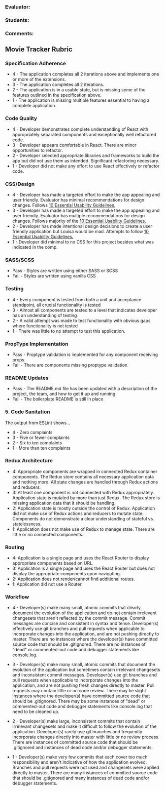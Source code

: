 ### Evaluator:
### Students:
### Comments:

## Movie Tracker Rubric

### Specification Adherence

* 4 - The application completes all 2 iterations above and implements one or more of the extensions.
* 3 - The application completes all 2 iterations.
* 2 - The application is in a usable state, but is missing some of the features outlined in the specification above.
* 1 - The application is missing multiple features essential to having a complete application.

### Code Quality

* 4 - Developer demonstrates complete understanding of React with appropriately separated components and exceptionally well refactored code.
* 3 - Developer appears comfortable in React. There are minor opportunities to refactor.
* 2 - Developer selected appropriate libraries and frameworks to build the app but did not use them as intended. Significant refactoring necessary.
* 1 - Developer did not make any effort to use React effectively or refactor code.

### CSS/Design

* 4 - Developer has made a targeted effort to make the app appealing and user friendly. Evaluator has minimal recommendations for design changes. Follows [10 Essential Usability Guidelines.](https://speckyboy.com/10-essential-web-application-usability-guidelines/)
* 3 - Developer has made a targeted effort to make the app appealing and user friendly. Evaluator has multiple recommendations for design changes. Follows majority of the [10 Essential Usability Guidelines.](https://speckyboy.com/10-essential-web-application-usability-guidelines/)
* 2 - Developer has made intentional design decisions to create a user friendly application but Louisa would be mad. Attempts to follow [10 Essential Usability Guidelines.](https://speckyboy.com/10-essential-web-application-usability-guidelines/)
* 1 - Developer did minimal to no CSS for this project besides what was indicated in the comp.

### SASS/SCSS

* Pass - Styles are written using either SASS or SCSS
* Fail - Styles are written using vanilla CSS

### Testing

* 4 - Every component is tested from both a unit and acceptance standpoint, all crucial functionality is tested
* 3 - Almost all components are tested to a level that indicates developer has an understanding of testing
* 2 - A valid attempt was made to test functionality with obvious gaps where functionality is not tested
* 1 - There was little to no attempt to test this application.

### PropType Implementation

* Pass - Proptype validation is implemented for any component receiving props.
* Fail - There are components missing proptype validation.

### README Updates
* Pass - The README.md file has been updated with a description of the project, the team, and how to get it up and running
* Fail - The boilerplate README is still in place

### 5. Code Sanitation

The output from ESLint shows…

* 4 - Zero complaints
* 3 - Five or fewer complaints
* 2 - Six to ten complaints
* 1 - More than ten complaints

### Redux Architecture

* 4: Appropriate components are wrapped in connected Redux container components. The Redux store contains all necessary application data and nothing more. All state changes are handled through Redux actions and reducers.
* 3: At least one component is not connected with Redux appropriately. Application state is mutated by more than just Redux. The Redux store is missing application data that it should be handling.
* 2: Application state is mostly outside the control of Redux. Application did not make use of Redux actions and reducers to mutate state. Components do not demonstrate a clear understanding of stateful vs. statelessness.
* 1: Application does not make use of Redux to manage state. There are little or no connected components.

### Routing

* 4: Application is a single page and uses the React Router to display appropriate components based on URL.
* 3: Application is a single page and uses the React Router but does not display the appropriate components upon navigating.
* 2: Application does not render/cannot find additional routes.
* 1: Application did not use a Router

### Workflow

* 4 - Developer(s) make many small, atomic commits that clearly document the evolution of the application and do not contain irrelevant changesets that aren't reflected by the commit message. Commit messages are concise and consistent in syntax and tense. Developer(s) effectively use git branches and pull requests when applicable to incorporate changes into the application, and are not pushing directly to master. There are no instances where the developer(s) have committed source code that should be .gitignored. There are no instances of "dead" or commented-out code and debugger statements like console.log.

* 3 - Developer(s) make many small, atomic commits that document the evolution of the application but sometimes contain irrelevant changesets and inconsistent commit messages. Developer(s) use git branches and pull requests when applicable to incorporate changes into the application, and are not pushing fresh changes directly to master. Pull requests may contain little or no code review. There may be slight instances where the developer(s) have committed source code that should be .gitignored. There may be some instances of "dead" or commented-out code and debugger statements like console.log that need to be cleaned up.

* 2 - Developer(s) make large, inconsistent commits that contain irrelevant changesets and make it difficult to follow the evolution of the application. Developer(s) rarely use git branches and frequently incorporate changes directly into master with little or no review process. There are instances of committed source code that should be .gitignored and instances of dead code and/or debugger statements.

* 1 - Developer(s) make very few commits that each cover too much responsibility and aren't indicative of how the application evolved. Branches and pull requests were not used and changesets were applied directly to master. There are many instances of committed source code that should be .gitignored and many instances of dead code and/or debugger statements.
